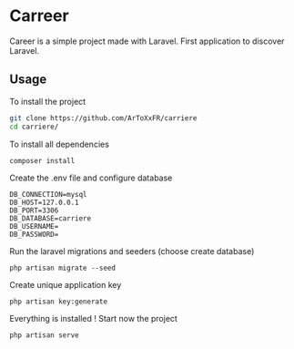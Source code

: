 # Carreer

Career is a simple project made with Laravel.
First application to discover Laravel.

## Usage

To install the project

```bash
git clone https://github.com/ArToXxFR/carriere
cd carriere/
```

To install all dependencies

`composer install`

Create the .env file and configure database

```
DB_CONNECTION=mysql
DB_HOST=127.0.0.1
DB_PORT=3306
DB_DATABASE=carriere
DB_USERNAME=
DB_PASSWORD=
```

Run the laravel migrations and seeders (choose create database)

`php artisan migrate --seed`

Create unique application key

`php artisan key:generate`

Everything is installed ! Start now the project

`php artisan serve`
